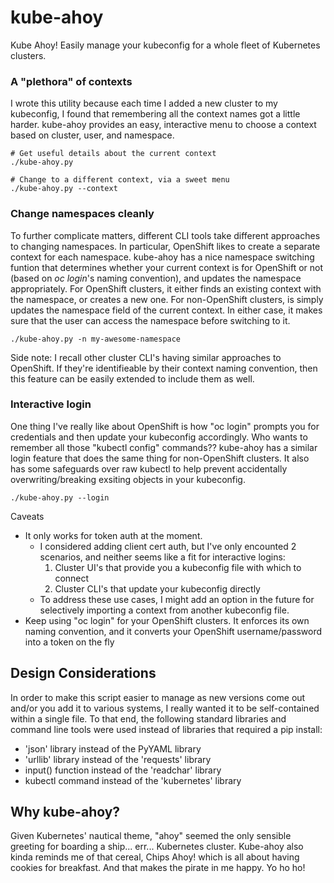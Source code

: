 # kube-ahoy
Kube Ahoy! Easily manage your kubeconfig for a whole fleet of Kubernetes clusters.

### A "plethora" of contexts
I wrote this utility because each time I added a new cluster to my kubeconfig, I found that remembering all the context names got a little harder.  kube-ahoy provides an easy, interactive menu to choose a context based on cluster, user, and namespace.

```
# Get useful details about the current context
./kube-ahoy.py

# Change to a different context, via a sweet menu
./kube-ahoy.py --context
```

### Change namespaces cleanly
To further complicate matters, different CLI tools take different approaches to changing namespaces. In particular, OpenShift likes to create a separate context for each namespace. kube-ahoy has a nice namespace switching funtion that determines whether your current context is for OpenShift or not (based on *oc login*'s naming convention), and updates the namespace appropriately.  For OpenShift clusters, it either finds an existing context with the namespace, or creates a new one. For non-OpenShift clusters, is simply updates the namespace field of the current context. In either case, it makes sure that the user can access the namespace before switching to it.

```
./kube-ahoy.py -n my-awesome-namespace
```

Side note: I recall other cluster CLI's having similar approaches to OpenShift. If they're identifieable by their context naming convention, then this feature can be easily extended to include them as well.

### Interactive login
One thing I've really like about OpenShift is how "oc login" prompts you for credentials and then update your kubeconfig accordingly. Who wants to remember all those "kubectl config" commands??  kube-ahoy has a similar login feature that does the same thing for non-OpenShift clusters. It also has some safeguards over raw kubectl to help prevent accidentally overwriting/breaking exsiting objects in your kubeconfig.

```
./kube-ahoy.py --login
```

Caveats
- It only works for token auth at the moment.  
  - I considered adding client cert auth, but I've only encounted 2 scenarios, and neither seems like a fit for interactive logins:
    1. Cluster UI's that provide you a kubeconfig file with which to connect
    2. Cluster CLI's that update your kubeconfig directly
  - To address these use cases, I might add an option in the future for selectively importing a context from another kubeconfig file.
- Keep using "oc login" for your OpenShift clusters. It enforces its own naming convention, and it converts your OpenShift username/password into a token on the fly

## Design Considerations
In order to make this script easier to manage as new versions come out and/or you add it to various systems, I really wanted it to be self-contained within a single file.  To that end, the following standard libraries and command line tools were used instead of libraries that required a pip install:

- 'json' library instead of the PyYAML library
- 'urllib' library instead of the 'requests' library
- input() function instead of the 'readchar' library
- kubectl command instead of the 'kubernetes' library

## Why kube-ahoy?
Given Kubernetes' nautical theme, "ahoy" seemed the only sensible greeting for boarding a ship... err... Kubernetes cluster.  Kube-ahoy also kinda reminds me of that cereal, Chips Ahoy! which is all about having cookies for breakfast. And that makes the pirate in me happy. Yo ho ho!